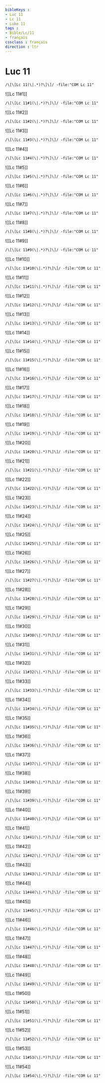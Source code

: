 ```yaml
---
bibleKeys : 
- Luc 11
- Lc 11
- Luke 11
tags : 
- Bible/Lc/11
- français
cssclass : français
direction : ltr
---
```


# Luc 11

```query
/\[\[Lc 11(\|.*)?\]\]/ -file:"COM Lc 11"
```



![[Lc 11#1]]

```query
/\[\[Lc 11#1(\|.*)?\]\]/ -file:"COM Lc 11"
```

![[Lc 11#2]]

```query
/\[\[Lc 11#2(\|.*)?\]\]/ -file:"COM Lc 11"
```

![[Lc 11#3]]

```query
/\[\[Lc 11#3(\|.*)?\]\]/ -file:"COM Lc 11"
```

![[Lc 11#4]]

```query
/\[\[Lc 11#4(\|.*)?\]\]/ -file:"COM Lc 11"
```

![[Lc 11#5]]

```query
/\[\[Lc 11#5(\|.*)?\]\]/ -file:"COM Lc 11"
```

![[Lc 11#6]]

```query
/\[\[Lc 11#6(\|.*)?\]\]/ -file:"COM Lc 11"
```

![[Lc 11#7]]

```query
/\[\[Lc 11#7(\|.*)?\]\]/ -file:"COM Lc 11"
```

![[Lc 11#8]]

```query
/\[\[Lc 11#8(\|.*)?\]\]/ -file:"COM Lc 11"
```

![[Lc 11#9]]

```query
/\[\[Lc 11#9(\|.*)?\]\]/ -file:"COM Lc 11"
```

![[Lc 11#10]]

```query
/\[\[Lc 11#10(\|.*)?\]\]/ -file:"COM Lc 11"
```

![[Lc 11#11]]

```query
/\[\[Lc 11#11(\|.*)?\]\]/ -file:"COM Lc 11"
```

![[Lc 11#12]]

```query
/\[\[Lc 11#12(\|.*)?\]\]/ -file:"COM Lc 11"
```

![[Lc 11#13]]

```query
/\[\[Lc 11#13(\|.*)?\]\]/ -file:"COM Lc 11"
```

![[Lc 11#14]]

```query
/\[\[Lc 11#14(\|.*)?\]\]/ -file:"COM Lc 11"
```

![[Lc 11#15]]

```query
/\[\[Lc 11#15(\|.*)?\]\]/ -file:"COM Lc 11"
```

![[Lc 11#16]]

```query
/\[\[Lc 11#16(\|.*)?\]\]/ -file:"COM Lc 11"
```

![[Lc 11#17]]

```query
/\[\[Lc 11#17(\|.*)?\]\]/ -file:"COM Lc 11"
```

![[Lc 11#18]]

```query
/\[\[Lc 11#18(\|.*)?\]\]/ -file:"COM Lc 11"
```

![[Lc 11#19]]

```query
/\[\[Lc 11#19(\|.*)?\]\]/ -file:"COM Lc 11"
```

![[Lc 11#20]]

```query
/\[\[Lc 11#20(\|.*)?\]\]/ -file:"COM Lc 11"
```

![[Lc 11#21]]

```query
/\[\[Lc 11#21(\|.*)?\]\]/ -file:"COM Lc 11"
```

![[Lc 11#22]]

```query
/\[\[Lc 11#22(\|.*)?\]\]/ -file:"COM Lc 11"
```

![[Lc 11#23]]

```query
/\[\[Lc 11#23(\|.*)?\]\]/ -file:"COM Lc 11"
```

![[Lc 11#24]]

```query
/\[\[Lc 11#24(\|.*)?\]\]/ -file:"COM Lc 11"
```

![[Lc 11#25]]

```query
/\[\[Lc 11#25(\|.*)?\]\]/ -file:"COM Lc 11"
```

![[Lc 11#26]]

```query
/\[\[Lc 11#26(\|.*)?\]\]/ -file:"COM Lc 11"
```

![[Lc 11#27]]

```query
/\[\[Lc 11#27(\|.*)?\]\]/ -file:"COM Lc 11"
```

![[Lc 11#28]]

```query
/\[\[Lc 11#28(\|.*)?\]\]/ -file:"COM Lc 11"
```

![[Lc 11#29]]

```query
/\[\[Lc 11#29(\|.*)?\]\]/ -file:"COM Lc 11"
```

![[Lc 11#30]]

```query
/\[\[Lc 11#30(\|.*)?\]\]/ -file:"COM Lc 11"
```

![[Lc 11#31]]

```query
/\[\[Lc 11#31(\|.*)?\]\]/ -file:"COM Lc 11"
```

![[Lc 11#32]]

```query
/\[\[Lc 11#32(\|.*)?\]\]/ -file:"COM Lc 11"
```

![[Lc 11#33]]

```query
/\[\[Lc 11#33(\|.*)?\]\]/ -file:"COM Lc 11"
```

![[Lc 11#34]]

```query
/\[\[Lc 11#34(\|.*)?\]\]/ -file:"COM Lc 11"
```

![[Lc 11#35]]

```query
/\[\[Lc 11#35(\|.*)?\]\]/ -file:"COM Lc 11"
```

![[Lc 11#36]]

```query
/\[\[Lc 11#36(\|.*)?\]\]/ -file:"COM Lc 11"
```

![[Lc 11#37]]

```query
/\[\[Lc 11#37(\|.*)?\]\]/ -file:"COM Lc 11"
```

![[Lc 11#38]]

```query
/\[\[Lc 11#38(\|.*)?\]\]/ -file:"COM Lc 11"
```

![[Lc 11#39]]

```query
/\[\[Lc 11#39(\|.*)?\]\]/ -file:"COM Lc 11"
```

![[Lc 11#40]]

```query
/\[\[Lc 11#40(\|.*)?\]\]/ -file:"COM Lc 11"
```

![[Lc 11#41]]

```query
/\[\[Lc 11#41(\|.*)?\]\]/ -file:"COM Lc 11"
```

![[Lc 11#42]]

```query
/\[\[Lc 11#42(\|.*)?\]\]/ -file:"COM Lc 11"
```

![[Lc 11#43]]

```query
/\[\[Lc 11#43(\|.*)?\]\]/ -file:"COM Lc 11"
```

![[Lc 11#44]]

```query
/\[\[Lc 11#44(\|.*)?\]\]/ -file:"COM Lc 11"
```

![[Lc 11#45]]

```query
/\[\[Lc 11#45(\|.*)?\]\]/ -file:"COM Lc 11"
```

![[Lc 11#46]]

```query
/\[\[Lc 11#46(\|.*)?\]\]/ -file:"COM Lc 11"
```

![[Lc 11#47]]

```query
/\[\[Lc 11#47(\|.*)?\]\]/ -file:"COM Lc 11"
```

![[Lc 11#48]]

```query
/\[\[Lc 11#48(\|.*)?\]\]/ -file:"COM Lc 11"
```

![[Lc 11#49]]

```query
/\[\[Lc 11#49(\|.*)?\]\]/ -file:"COM Lc 11"
```

![[Lc 11#50]]

```query
/\[\[Lc 11#50(\|.*)?\]\]/ -file:"COM Lc 11"
```

![[Lc 11#51]]

```query
/\[\[Lc 11#51(\|.*)?\]\]/ -file:"COM Lc 11"
```

![[Lc 11#52]]

```query
/\[\[Lc 11#52(\|.*)?\]\]/ -file:"COM Lc 11"
```

![[Lc 11#53]]

```query
/\[\[Lc 11#53(\|.*)?\]\]/ -file:"COM Lc 11"
```

![[Lc 11#54]]

```query
/\[\[Lc 11#54(\|.*)?\]\]/ -file:"COM Lc 11"
```

